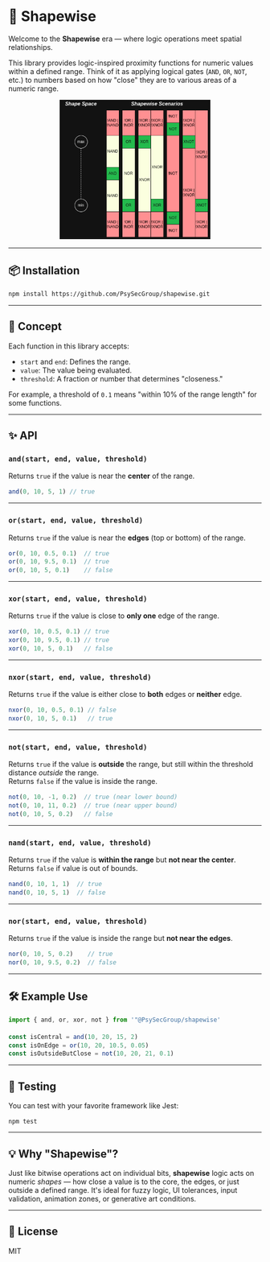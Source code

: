 # 🔷 Shapewise

Welcome to the **Shapewise** era — where logic operations meet spatial relationships.

This library provides logic-inspired proximity functions for numeric values within a defined range. Think of it as applying logical gates (`AND`, `OR`, `NOT`, etc.) to numbers based on how "close" they are to various areas of a numeric range.

<p align="center">
  <img src="docs/shapewise.png" alt="Description" width="300"/>
</p>

---

## 📦 Installation

```bash
npm install https://github.com/PsySecGroup/shapewise.git
```

---

## 🧠 Concept

Each function in this library accepts:

- `start` and `end`: Defines the range.
- `value`: The value being evaluated.
- `threshold`: A fraction or number that determines "closeness."

For example, a threshold of `0.1` means "within 10% of the range length" for some functions.

---

## ✨ API

### `and(start, end, value, threshold)`

Returns `true` if the value is near the **center** of the range.

```js
and(0, 10, 5, 1) // true
```

---

### `or(start, end, value, threshold)`

Returns `true` if the value is near the **edges** (top or bottom) of the range.

```js
or(0, 10, 0.5, 0.1)  // true
or(0, 10, 9.5, 0.1)  // true
or(0, 10, 5, 0.1)    // false
```

---

### `xor(start, end, value, threshold)`

Returns `true` if the value is close to **only one** edge of the range.

```js
xor(0, 10, 0.5, 0.1) // true
xor(0, 10, 9.5, 0.1) // true
xor(0, 10, 5, 0.1)   // false
```

---

### `nxor(start, end, value, threshold)`

Returns `true` if the value is either close to **both** edges or **neither** edge.

```js
nxor(0, 10, 0.5, 0.1) // false
nxor(0, 10, 5, 0.1)   // true
```

---

### `not(start, end, value, threshold)`

Returns `true` if the value is **outside** the range, but still within the threshold distance *outside* the range.  
Returns `false` if the value is inside the range.

```js
not(0, 10, -1, 0.2)  // true (near lower bound)
not(0, 10, 11, 0.2)  // true (near upper bound)
not(0, 10, 5, 0.2)   // false
```

---

### `nand(start, end, value, threshold)`

Returns `true` if the value is **within the range** but **not near the center**.  
Returns `false` if value is out of bounds.

```js
nand(0, 10, 1, 1)  // true
nand(0, 10, 5, 1)  // false
```

---

### `nor(start, end, value, threshold)`

Returns `true` if the value is inside the range but **not near the edges**.

```js
nor(0, 10, 5, 0.2)    // true
nor(0, 10, 9.5, 0.2)  // false
```

---

## 🛠 Example Use

```js
import { and, or, xor, not } from '"@PsySecGroup/shapewise'

const isCentral = and(10, 20, 15, 2)
const isOnEdge = or(10, 20, 10.5, 0.05)
const isOutsideButClose = not(10, 20, 21, 0.1)
```

---

## 🧪 Testing

You can test with your favorite framework like Jest:

```
npm test
```

---

## 💡 Why "Shapewise"?

Just like bitwise operations act on individual bits, **shapewise** logic acts on numeric *shapes* — how close a value is to the core, the edges, or just outside a defined range. It's ideal for fuzzy logic, UI tolerances, input validation, animation zones, or generative art conditions.

---

## 📄 License

MIT
